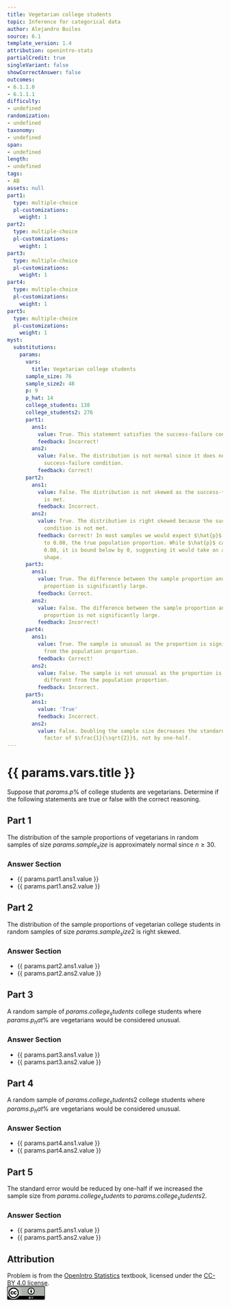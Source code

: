 ```yaml
---
title: Vegetarian college students
topic: Inference for categorical data
author: Alejandro Builes
source: 6.1
template_version: 1.4
attribution: openintro-stats
partialCredit: true
singleVariant: false
showCorrectAnswer: false
outcomes:
- 6.1.1.0
- 6.1.1.1
difficulty:
- undefined
randomization:
- undefined
taxonomy:
- undefined
span:
- undefined
length:
- undefined
tags:
- AB
assets: null
part1:
  type: multiple-choice
  pl-customizations:
    weight: 1
part2:
  type: multiple-choice
  pl-customizations:
    weight: 1
part3:
  type: multiple-choice
  pl-customizations:
    weight: 1
part4:
  type: multiple-choice
  pl-customizations:
    weight: 1
part5:
  type: multiple-choice
  pl-customizations:
    weight: 1
myst:
  substitutions:
    params:
      vars:
        title: Vegetarian college students
      sample_size: 76
      sample_size2: 48
      p: 9
      p_hat: 14
      college_students: 138
      college_students2: 276
      part1:
        ans1:
          value: True. This statement satisfies the success-failure condition.
          feedback: Incorrect!
        ans2:
          value: False. The distribution is not normal since it does not satisfy the
            success-failure condition.
          feedback: Correct!
      part2:
        ans1:
          value: False. The distribution is not skewed as the success-failure condition
            is met.
          feedback: Incorrect.
        ans2:
          value: True. The distribution is right skewed because the success-failure
            condition is not met.
          feedback: Correct! In most samples we would expect $\hat{p}$ to be close
            to 0.08, the true population proportion. While $\hat{p}$ can be much above
            0.08, it is bound below by 0, suggesting it would take on a right skewed
            shape.
      part3:
        ans1:
          value: True. The difference between the sample proportion and the population
            proportion is significantly large.
          feedback: Correct.
        ans2:
          value: False. The difference between the sample proportion and the population
            proportion is not significantly large.
          feedback: Incorrect!
      part4:
        ans1:
          value: True. The sample is unusual as the proportion is significantly different
            from the population proportion.
          feedback: Correct!
        ans2:
          value: False. The sample is not unusual as the proportion is not significantly
            different from the population proportion.
          feedback: Incorrect.
      part5:
        ans1:
          value: 'True'
          feedback: Incorrect.
        ans2:
          value: False. Doubling the sample size decreases the standard error by a
            factor of $\frac{1}{\sqrt{2}}$, not by one-half.
---
```

# {{ params.vars.title }}
Suppose that ${{params.p}}$% of college students are vegetarians. Determine if the following statements are true or false with the correct reasoning.

## Part 1

The distribution of the sample proportions of vegetarians in random samples of size ${{params.sample_size}}$ is approximately normal since $n \geq 30$.

### Answer Section

- {{ params.part1.ans1.value }}
- {{ params.part1.ans2.value }}

## Part 2

The distribution of the sample proportions of vegetarian college students in random samples of size ${{params.sample_size2}}$ is right skewed.

### Answer Section

- {{ params.part2.ans1.value }}
- {{ params.part2.ans2.value }}

## Part 3

A random sample of ${{params.college_students}}$ college students where ${{params.p_hat}}$% are vegetarians would be considered unusual.

### Answer Section

- {{ params.part3.ans1.value }}
- {{ params.part3.ans2.value }}

## Part 4

A random sample of ${{params.college_students2}}$ college students where ${{params.p_hat}}$% are vegetarians would be considered unusual.

### Answer Section

- {{ params.part4.ans1.value }}
- {{ params.part4.ans2.value }}

## Part 5

The standard error would be reduced by one-half if we increased the sample size from ${{params.college_students}}$ to ${{params.college_students2}}$.

### Answer Section

- {{ params.part5.ans1.value }}
- {{ params.part5.ans2.value }}

## Attribution

Problem is from the [OpenIntro Statistics](https://openintro.org/book/os/) textbook, licensed under the [CC-BY 4.0 license](https://creativecommons.org/licenses/by/4.0/).<br>![Image representing the Creative Commons 4.0 BY license.](https://raw.githubusercontent.com/firasm/bits/master/by.png)